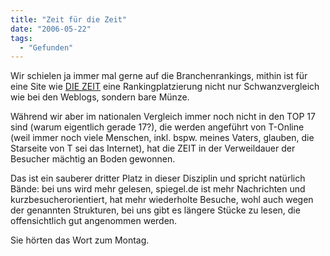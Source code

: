 ```yaml
---
title: "Zeit für die Zeit"
date: "2006-05-22"
tags:
  - "Gefunden"
---
```


Wir schielen ja immer mal gerne auf die Branchenrankings, mithin ist für eine Site wie [DIE ZEIT](http://www.zeit.de/) eine Rankingplatzierung nicht nur Schwanzvergleich wie bei den Weblogs, sondern bare Münze.

Während wir aber im nationalen Vergleich immer noch nicht in den TOP 17 sind (warum eigentlich gerade 17?), die werden angeführt von T-Online (weil immer noch viele Menschen, inkl. bspw. meines Vaters, glauben, die Starseite von T sei das Internet), hat die ZEIT in der Verweildauer der Besucher mächtig an Boden gewonnen.

Das ist ein sauberer dritter Platz in dieser Disziplin und spricht natürlich Bände: bei uns wird mehr gelesen, spiegel.de ist mehr Nachrichten und kurzbesucherorientiert, hat mehr wiederholte Besuche, wohl auch wegen der genannten Strukturen, bei uns gibt es längere Stücke zu lesen, die offensichtlich gut angenommen werden.

Sie hörten das Wort zum Montag.
